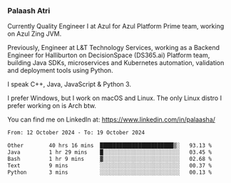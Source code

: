 ### Palaash Atri

Currently Quality Engineer I at Azul for Azul Platform Prime team, working on Azul Zing JVM. 

Previously, Engineer at L&T Technology Services, working as a Backend Engineer for Halliburton on DecisionSpace (DS365.ai) Platform team, building Java SDKs, microservices and Kubernetes automation, validation and deployment tools using Python.

I speak C++, Java, JavaScript & Python 3.

I prefer Windows, but I work on macOS and Linux. The only Linux distro I prefer working on is Arch btw.

You can find me on LinkedIn at: https://www.linkedin.com/in/palaasha/

<!--START_SECTION:waka-->

```txt
From: 12 October 2024 - To: 19 October 2024

Other        40 hrs 16 mins  ███████████████████████▒░   93.13 %
Java         1 hr 29 mins    █░░░░░░░░░░░░░░░░░░░░░░░░   03.45 %
Bash         1 hr 9 mins     ▓░░░░░░░░░░░░░░░░░░░░░░░░   02.68 %
Text         9 mins          ░░░░░░░░░░░░░░░░░░░░░░░░░   00.37 %
Python       3 mins          ░░░░░░░░░░░░░░░░░░░░░░░░░   00.13 %
```

<!--END_SECTION:waka-->
